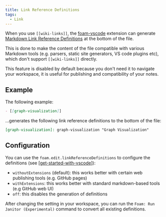 ```yaml
---
title: Link Reference Definitions
tags:
  - Link
---
```


When you use `[[wiki-links]]`, the [foam-vscode](https://github.com/foambubble/foam/tree/master/packages/foam-vscode) extension can generate [Markdown Link Reference Definitions](https://spec.commonmark.org/0.29/#link-reference-definitions) at the bottom of the file.

This is done to make the content of the file compatible with various Markdown tools (e.g. parsers, static site generators, VS code plugins etc), which don't support `[[wiki-links]]` directly.

This feature is disabled by default because you don't need it to navigate your workspace, it is useful for publishing and compatibility of your notes.

## Example

The following example:
  ```md
  - [[graph-visualization]]
  ```
...generates the following link reference definitions to the bottom of the file:
  ```md
  [graph-visualization]: graph-visualization "Graph Visualization"
  ```

## Configuration

You can use the `foam.edit.linkReferenceDefinitions` to configure the definitions (see [[get-started-with-vscode]]):
- `withoutExtensions` (default): this works better with certain web publishing tools (e.g. GitHub pages)
- `withExtensions`: this works better with standard markdown-based tools (e.g GitHub web UI)
- `off`: this disables the generation of definitions

After changing the setting in your workspace, you can run the `Foam: Run Janitor (Experimental)` command to convert all existing definitions.


[//begin]: # "Autogenerated link references for markdown compatibility"
[get-started-with-vscode]: ../how-to/get-started-with-vscode.md "Getting started with VsCode"
[//end]: # "Autogenerated link references"
